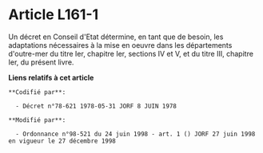 # Article L161-1

Un décret en Conseil d'Etat détermine, en tant que de besoin, les adaptations nécessaires à la mise en oeuvre dans les
départements d'outre-mer du titre Ier, chapitre Ier, sections IV et V, et du titre III, chapitre Ier, du présent livre.

**Liens relatifs à cet article**

	**Codifié par**:

	  - Décret n°78-621 1978-05-31 JORF 8 JUIN 1978

	**Modifié par**:

	  - Ordonnance n°98-521 du 24 juin 1998 - art. 1 () JORF 27 juin 1998 en vigueur le 27 décembre 1998
